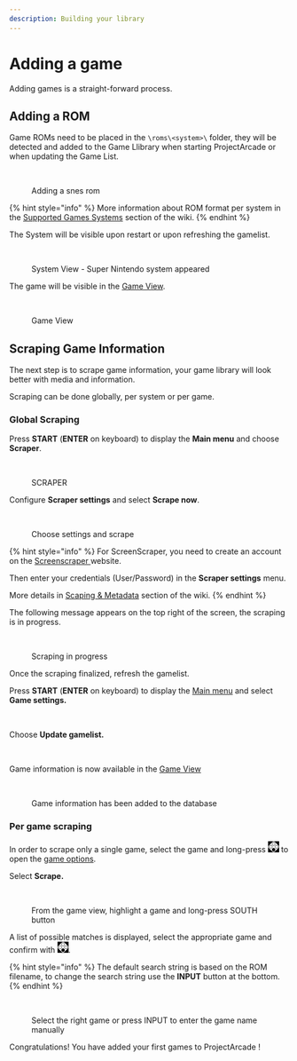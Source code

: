 ```yaml
---
description: Building your library
---
```


# Adding a game

Adding games is a straight-forward process.

## Adding a ROM

Game ROMs need to be placed in the `\roms\<system>\` folder, they will be detected and added to the Game Llibrary when starting ProjectArcade or when updating the Game List.

<figure><img src="https://i.imgur.com/ayxotgu.png" alt=""><figcaption><p>Adding a snes rom</p></figcaption></figure>

{% hint style="info" %}
More information about ROM format per system in the [Supported Games Systems](../supported-game-systems/) section of the wiki.
{% endhint %}

The System will be visible upon restart or upon refreshing the gamelist.

<figure><img src="https://i.imgur.com/8yZ6Dll.png" alt=""><figcaption><p>System View - Super Nintendo system appeared</p></figcaption></figure>

The game will be visible in the [Game View](../navigation/system-view-and-game-view.md#game-view).

<figure><img src="https://i.imgur.com/pvbhxaB.png" alt=""><figcaption><p>Game View</p></figcaption></figure>

## Scraping Game Information

The next step is to scrape game information, your game library will look better with media and information.

Scraping can be done globally, per system or per game.

### Global Scraping

Press **START** (**ENTER** on keyboard) to display the **Main menu** and choose **Scraper**.

<figure><img src="https://i.imgur.com/sentTnp.png" alt=""><figcaption><p>SCRAPER</p></figcaption></figure>

Configure **Scraper settings** and select **Scrape now**.

<figure><img src="https://i.imgur.com/7k0IPHA.png" alt=""><figcaption><p>Choose settings and scrape</p></figcaption></figure>

{% hint style="info" %}
For ScreenScraper, you need to create an account on the [Screenscraper ](https://www.screenscraper.fr/)website.&#x20;

Then enter your credentials (User/Password) in the **Scraper settings** menu.

More details in [Scaping & Metadata](../advanced-features/scraping-and-metadata.md) section of the wiki.
{% endhint %}

The following message appears on the top right of the screen, the scraping is in progress.

<figure><img src="https://i.imgur.com/7WXE0GL.png" alt=""><figcaption><p>Scraping in progress</p></figcaption></figure>

Once the scraping finalized, refresh the gamelist.

Press **START** (**ENTER** on keyboard) to display the [Main menu](../navigation/main-menu.md) and select **Game settings.**

<figure><img src="https://i.imgur.com/X1sumBQ.png" alt=""><figcaption></figcaption></figure>

Choose **Update gamelist.**

<figure><img src="https://i.imgur.com/B9beKo6.png" alt=""><figcaption></figcaption></figure>

Game information is now available in the [Game View](../navigation/system-view-and-game-view.md#game-view)

<figure><img src="https://i.imgur.com/hJOODzs.png" alt=""><figcaption><p>Game information has been added to the database</p></figcaption></figure>

### Per game scraping

In order to scrape only a single game, select the game and long-press ![](<../.gitbook/assets/image (1) (2) (1).png>) to open the [game options](../navigation/game-options.md).&#x20;

Select **Scrape.**

<figure><img src="https://i.imgur.com/gjGEejQ.png" alt=""><figcaption><p>From the game view, highlight a game and long-press SOUTH button</p></figcaption></figure>

A list of possible matches is displayed, select the appropriate game and confirm with ![](<../.gitbook/assets/image (1) (2) (1).png>).

{% hint style="info" %}
The default search string is based on the ROM filename, to change the search string use the **INPUT** button at the bottom.
{% endhint %}

<figure><img src="https://i.imgur.com/iwdzJqF.png" alt=""><figcaption><p>Select the right game or press INPUT to enter the game name manually</p></figcaption></figure>

Congratulations! You have added your first games to ProjectArcade !
